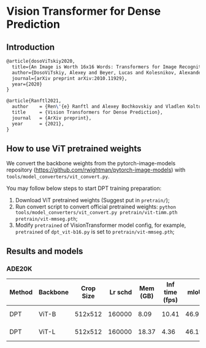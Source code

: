 # Vision Transformer for Dense Prediction

## Introduction

<!-- [ALGORITHM] -->

```latex
@article{dosoViTskiy2020,
  title={An Image is Worth 16x16 Words: Transformers for Image Recognition at Scale},
  author={DosoViTskiy, Alexey and Beyer, Lucas and Kolesnikov, Alexander and Weissenborn, Dirk and Zhai, Xiaohua and Unterthiner, Thomas and  Dehghani, Mostafa and Minderer, Matthias and Heigold, Georg and Gelly, Sylvain and Uszkoreit, Jakob and Houlsby, Neil},
  journal={arXiv preprint arXiv:2010.11929},
  year={2020}
}

@article{Ranftl2021,
  author    = {Ren\'{e} Ranftl and Alexey Bochkovskiy and Vladlen Koltun},
  title     = {Vision Transformers for Dense Prediction},
  journal   = {ArXiv preprint},
  year      = {2021},
}
```

## How to use ViT pretrained weights

We convert the backbone weights from the pytorch-image-models repository (https://github.com/rwightman/pytorch-image-models) with `tools/model_converters/vit_convert.py`.

You may follow below steps to start DPT training preparation:

1. Download ViT pretrained weights (Suggest put in `pretrain/`);
2. Run convert script to convert official pretrained weights: `python tools/model_converters/vit_convert.py pretrain/vit-timm.pth pretrain/vit-mmseg.pth`;
3. Modify `pretrained` of VisionTransformer model config, for example, `pretrained` of `dpt_vit-b16.py` is set to `pretrain/vit-mmseg.pth`;

## Results and models

### ADE20K

| Method  | Backbone | Crop Size | Lr schd | Mem (GB) | Inf time (fps) |  mIoU | mIoU(ms+flip) | config                                                                                                                 | download                                                                                                                                                                                                                                                                                                                               |
| ------- | -------- | --------- | ------: | -------- | -------------- | ----: | ------------: | ---------------------------------------------------------------------------------------------------------------------- | -------------------------------------------------------------------------------------------------------------------------------------------------------------------------------------------------------------------------------------------------------------------------------------------------------------------------------------- |
| DPT | ViT-B | 512x512  | 160000  | 8.09 | 10.41 | 46.97 | 48.34 | [config](https://github.com/open-mmlab/mmsegmentation/blob/master/configs/dpt/dpt_vit-b16_512x512_160k_ade20k.py) | [model](https://download.openmmlab.com/mmsegmentation/v0.5/dpt/dpt_vit-b16_512x512_160k_ade20k/dpt_vit-b16_512x512_160k_ade20k-db31cf52.pth) &#124; [log](https://download.openmmlab.com/mmsegmentation/v0.5/dpt/dpt_vit-b16_512x512_160k_ade20k/dpt_vit-b16_512x512_160k_ade20k-20210809_172025.log.json) |
| DPT | ViT-L | 512x512  | 160000  | 18.37 | 4.36 | 46.19 | 46.97 | [config](https://github.com/open-mmlab/mmsegmentation/blob/master/configs/dpt/dpt_vit-l16_512x512_160k_ade20k.py) | [model](https://download.openmmlab.com/mmsegmentation/v0.5/dpt/dpt_vit-l16_512x512_160k_ade20k/dpt_vit-l16_512x512_160k_ade20k-7b753ca6.pth) &#124; [log](https://download.openmmlab.com/mmsegmentation/v0.5/dpt/dpt_vit-l16_512x512_160k_ade20k/dpt_vit-l16_512x512_160k_ade20k-20210809_172025.log.json) |

